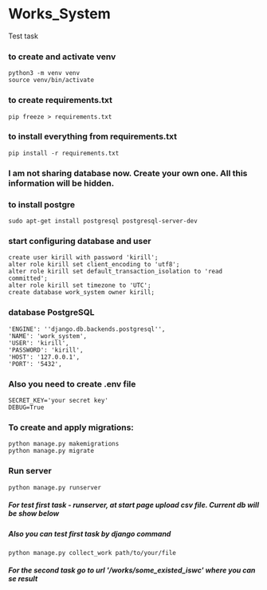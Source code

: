 # Works_System
Test task

### to create and activate venv
```
python3 -m venv venv
source venv/bin/activate
```

### to create requirements.txt 
```
pip freeze > requirements.txt
```

### to install everything from requirements.txt
```
pip install -r requirements.txt
```
### I am not sharing database now. Create your own one. All this information will be hidden.

### to install postgre
```
sudo apt-get install postgresql postgresql-server-dev
```
### start configuring database and user
```
create user kirill with password 'kirill';
alter role kirill set client_encoding to 'utf8';
alter role kirill set default_transaction_isolation to 'read committed';
alter role kirill set timezone to 'UTC';
create database work_system owner kirill;
```
### database PostgreSQL
```
'ENGINE': ''django.db.backends.postgresql'',
'NAME': 'work_system',
'USER': 'kirill',
'PASSWORD': 'kirill',
'HOST': '127.0.0.1',
'PORT': '5432',
```
### Also you need to create .env file
```
SECRET_KEY='your secret key'
DEBUG=True
```

### To create and apply migrations:
```
python manage.py makemigrations
python manage.py migrate
```
### Run server
```
python manage.py runserver
```
##### For test first task - runserver, at start page upload csv file. Current db will be show below
##### Also you can test first task by django command
```
python manage.py collect_work path/to/your/file
```
##### For the second task go to url '/works/some_existed_iswc' where you can se result
